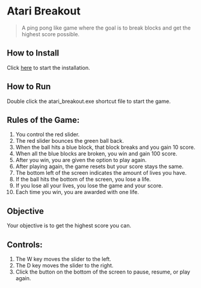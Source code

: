 # Atari Breakout
>A ping pong like game where the goal is to break blocks and get the highest score possible.

## How to Install
Click [here](https://github.com/Kazmania21/Portfolio/raw/master/Timeline/7%20-%20Junior%20Year%20(Fall%202023)/atari_breakout.zip) to start the installation.

## How to Run
Double click the atari_breakout.exe shortcut file to start the game.

## Rules of the Game:
1. You control the red slider.
2. The red slider bounces the green ball back.
3. When the ball hits a blue block, that block breaks and you gain 10 score.
4. When all the blue blocks are broken, you win and gain 100 score.
5. After you win, you are given the option to play again.
6. After playing again, the game resets but your score stays the same.
7. The bottom left of the screen indicates the amount of lives you have.
8. If the ball hits the bottom of the screen, you lose a life.
9. If you lose all your lives, you lose the game and your score.
10. Each time you win, you are awarded with one life.

## Objective
Your objective is to get the highest score you can.

## Controls:
1. The W key moves the slider to the left.
2. The D key moves the slider to the right.
3. Click the button on the bottom of the screen to pause, resume, or play again.